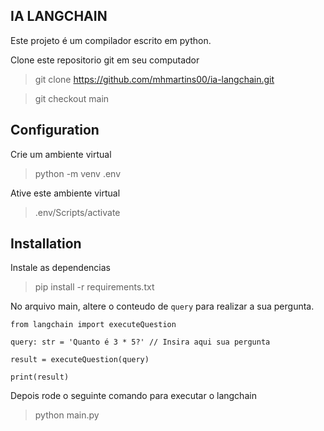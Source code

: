## IA LANGCHAIN

Este projeto é um compilador escrito em python.

Clone este repositorio git em seu computador

 > git clone https://github.com/mhmartins00/ia-langchain.git

 > git checkout main


## Configuration

Crie um ambiente virtual
 > python -m venv .env

Ative este ambiente virtual
 > .env/Scripts/activate

## Installation

Instale as dependencias
 > pip install -r requirements.txt


No arquivo main, altere o conteudo de `query` para realizar a sua pergunta.

    from langchain import executeQuestion

    query: str = 'Quanto é 3 * 5?' // Insira aqui sua pergunta

    result = executeQuestion(query)

    print(result)

Depois rode o seguinte comando para executar o langchain
 > python main.py

